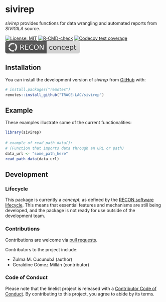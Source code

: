 
<!-- README.md is generated from README.Rmd. Please edit that file -->

# sivirep

*sivirep* provides functions for data wrangling and automated reports from *SIVIGILA* source.

<!-- badges: start -->

[![License:
MIT](https://img.shields.io/badge/License-MIT-yellow.svg)](https://opensource.org/licenses/MIT)
[![R-CMD-check](https://github.com/epiverse-trace/readepi/actions/workflows/R-CMD-check.yaml/badge.svg)](https://github.com/epiverse-trace/readepi/actions/workflows/R-CMD-check.yaml)
[![Codecov test
coverage](https://codecov.io/gh/epiverse-trace/readepi/branch/main/graph/badge.svg)](https://app.codecov.io/gh/epiverse-trace/readepi?branch=main)
[![lifecycle-concept](https://raw.githubusercontent.com/reconverse/reconverse.github.io/master/images/badge-concept.svg)](https://www.reconverse.org/lifecycle.html#concept)
<!-- badges: end -->

## Installation

You can install the development version of *sivirep* from
[GitHub](https://github.com/) with:

``` r
# install.packages("remotes")
remotes::install_github("TRACE-LAC/sivirep")
```

## Example

These examples illustrate some of the current functionalities:

``` r
library(sivirep)

# example of read_path_data():
# (Function that imports data through an URL or path)
data_url <- "some_path_here"
read_path_data(data_url)
```

## Development

### Lifecycle

This package is currently a *concept*, as defined by the [RECON software
lifecycle](https://www.reconverse.org/lifecycle.html). This means that
essential features and mechanisms are still being developed, and the
package is not ready for use outside of the development team.

### Contributions

Contributions are welcome via [pull
requests](https://github.com/epiverse-trace/readepi/pulls).

Contributors to the project include:

  - Zulma M. Cucunubá (author)
  - Geraldine Gómez Millán (contributor)

### Code of Conduct

Please note that the linelist project is released with a [Contributor
Code of
Conduct](https://contributor-covenant.org/version/2/0/CODE_OF_CONDUCT.html).
By contributing to this project, you agree to abide by its terms.